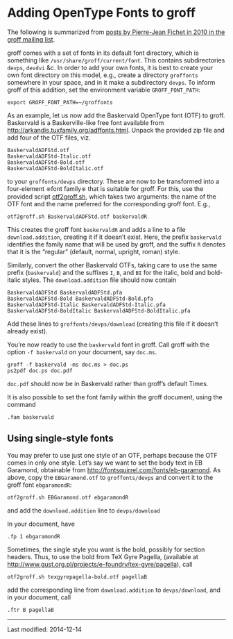# Adding OpenType Fonts to groff #

The following is summarized from [posts by Pierre-Jean Fichet in 2010 in
the groff mailing
list](https://lists.gnu.org/archive/html/groff/2010–09/msg00000.html).

groff comes with a set of fonts in its
default font directory, which is something like
`/usr/share/groff/current/font`.  This contains
subdirectories `devps`, `devdvi` &c.  In order to add your own fonts,
it is best to create your own font directory on this model, e.g.,
create a directory `groffonts` somewhere in your space, and in it
make a
subdirectory `devps`.  To inform groff of this addition, set the
environment variable `GROFF_FONT_PATH`:

```
export GROFF_FONT_PATH=~/groffonts
````

As an example, let us now add the Baskervald OpenType font (OTF) to groff.
Baskervald is a Baskerville-like free font available from
http://arkandis.tuxfamily.org/adffonts.html.  Unpack the provided zip
file and add four of the OTF files, viz.

```
BaskervaldADFStd.otf
BaskervaldADFStd-Italic.otf
BaskervaldADFStd-Bold.otf
BaskervaldADFStd-BoldItalic.otf
````

to your `groffonts/devps` directory.  These are now to be
transformed into a four-element ⎈font family⎈ that is suitable for groff.
For this, use the provided script [otf2groff.sh](./otf2groff.sh),
which takes two arguments: the
name of the OTF font and the name preferred for the corresponding
groff font.  E.g.,

```
otf2groff.sh BaskervaldADFStd.otf baskervaldR
````

This creates the groff font `baskervaldR` and adds a line to a file
`download.addition`, creating it if it doesn’t exist.  Here, the
prefix `baskervald`
identifies the family name that will be used by groff, and the
suffix `R` denotes that it is the “regular” (default, normal,
upright, roman) style.

Similarly, convert the other Baskervald OTFs, taking care to use
the same prefix (`baskervald`) and the suffixes `I`, `B`, and
`BI` for
the italic, bold and bold-italic styles.  The `download.addition`
file should now contain

```
BaskervaldADFStd BaskervaldADFStd.pfa
BaskervaldADFStd-Bold BaskervaldADFStd-Bold.pfa
BaskervaldADFStd-Italic BaskervaldADFStd-Italic.pfa
BaskervaldADFStd-BoldItalic BaskervaldADFStd-BoldItalic.pfa
````

Add these lines to `groffonts/devps/download` (creating this
file if it doesn’t already exist).

You’re now ready to use the `baskervald` font in groff.  Call groff
with the option `-f baskervald` on your document, say `doc.ms`.

```
groff -f baskervald -ms doc.ms > doc.ps
ps2pdf doc.ps doc.pdf
````

`doc.pdf` should now be in Baskervald rather than groff’s default
Times.

It is also possible to set the font family within the groff
document, using the command

```
.fam baskervald
````

## Using single-style fonts

You may prefer to use just one style of an OTF, perhaps because
the OTF comes in only one style.  Let’s say we want to set the
body text in EB Garamond, obtainable from
http://fontsquirrel.com/fonts/eb-garamond.  As above, copy the
`EBGaramond.otf` to `groffonts/devps` and convert it to the groff
font `ebgaramondR`:

```
otf2groff.sh EBGaramond.otf ebgaramondR
````

and add the `download.addition` line to `devps/download`

In your document, have

```
.fp 1 ebgaramondR
````

Sometimes, the single style you want is the bold, possibly for
section headers.  Thus, to use the bold from TeX Gyre Pagella,
(available at
http://www.gust.org.pl/projects/e-foundry/tex-gyre/pagella),
call

```
otf2groff.sh texgyrepagella-bold.otf pagellaB
````

add the corresponding line from `download.addition` to
`devps/download`, and in your
document, call

```
.ftr B pagellaB
````

----

Last modified: 2014-12-14
